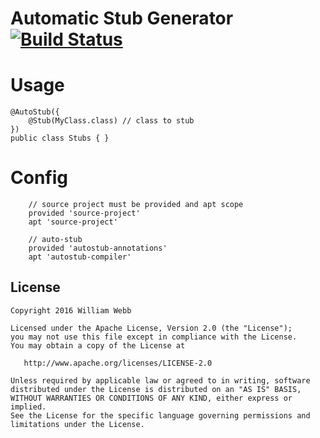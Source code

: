 Automatic Stub Generator [![Build Status](https://travis-ci.org/jug6ernaut/auto-stub.svg?branch=master)](https://travis-ci.org/jug6ernaut/auto-stub)
============

Usage
=====
```
@AutoStub({
    @Stub(MyClass.class) // class to stub
})
public class Stubs { }
```

Config
=====
```
    // source project must be provided and apt scope
    provided 'source-project'
    apt 'source-project'

    // auto-stub
    provided 'autostub-annotations'
    apt 'autostub-compiler'
```
License
-------

    Copyright 2016 William Webb

    Licensed under the Apache License, Version 2.0 (the "License");
    you may not use this file except in compliance with the License.
    You may obtain a copy of the License at

       http://www.apache.org/licenses/LICENSE-2.0

    Unless required by applicable law or agreed to in writing, software
    distributed under the License is distributed on an "AS IS" BASIS,
    WITHOUT WARRANTIES OR CONDITIONS OF ANY KIND, either express or implied.
    See the License for the specific language governing permissions and
    limitations under the License.
